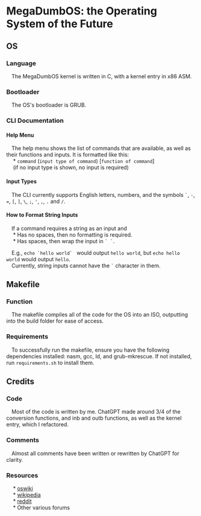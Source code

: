 # MegaDumbOS: the Operating System of the Future

## OS  

### Language  

&emsp;The MegaDumbOS kernel is written in C, with a kernel entry in x86 ASM.  

### Bootloader
&emsp;The OS's bootloader is GRUB.

### CLI Documentation

#### Help Menu
&emsp;The help menu shows the list of commands that are available, as well as their functions and inputs. It is formatted like this:  
&emsp; * `command` (`input type of command`) [`function of command`]  
&emsp; (if no input type is shown, no input is required)

#### Input Types
&emsp;The CLI currently supports English letters, numbers, and the symbols `` ` ``, `-`, `=`, `[`, `]`, `\`, `;`, `'`, `,`, `.` and `/`.

#### How to Format String Inputs
&emsp;If a command requires a string as an input and  
&emsp; * Has no spaces, then no formatting is required.  
&emsp; * Has spaces, then wrap the input in `` ` ` ``.
  
&emsp;E.g., ``echo `hello world` `` would output `hello world`, but `echo hello world` would output `hello`.  
&emsp;Currently, string inputs cannot have the `` ` `` character in them.

## Makefile

### Function
&emsp;The makefile compiles all of the code for the OS into an ISO, outputting into the build folder for ease of access.

### Requirements
&emsp;To successfully run the makefile, ensure you have the following dependencies installed: nasm, gcc, ld, and grub-mkrescue. If not installed, run `requirements.sh` to install them.

## Credits

### Code
&emsp;Most of the code is written by me. ChatGPT made around 3/4 of the conversion functions, and inb and outb functions, as well as the kernel entry, which I refactored.

### Comments
&emsp;Almost all comments have been written or rewritten by ChatGPT for clarity.

### Resources
&emsp; * [oswiki](https://wiki.osdev.org)  
&emsp; * [wikipedia](https://www.wikipedia.org/)  
&emsp; * [reddit](https://www.reddit.com/)  
&emsp; * Other various forums
